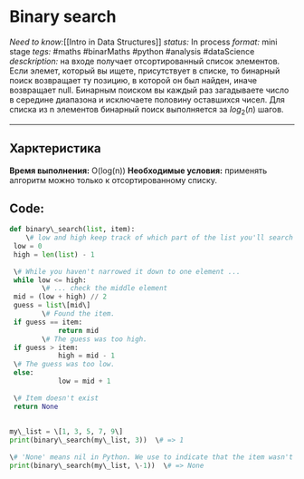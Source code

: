 # Binary search
*Need to know:*[[Intro in Data Structures]]
*status:* In process
*format:* mini stage
*tegs:* #maths #binarMaths #python #analysis #dataScience 
*desckription:* на входе получает отсортированный список элементов. Если элемет, который вы ищете, присутствует в списке, то бинарный поиск возвращает ту позицию, в которой он был найден, иначе возвращает null. Бинарным поиском вы каждый раз загадываете число в середине диапазона и исключаете половину оставшихся чисел. Для списка из n элементов бинарный поиск выполняется за $log_2(n)$ шагов.


---
## Харктеристика
**Время выполнения:** O(log(n))
**Необходимые условия:** применять алгоритм можно только к отсортированному списку.

## Code:
```python
def binary\_search(list, item):  
    \# low and high keep track of which part of the list you'll search in.  
 low = 0  
 high = len(list) - 1  
  
 \# While you haven't narrowed it down to one element ...  
 while low <= high:  
        \# ... check the middle element  
 mid = (low + high) // 2  
 guess = list\[mid\]  
        \# Found the item.  
 if guess == item:  
            return mid  
        \# The guess was too high.  
 if guess > item:  
            high = mid - 1  
 \# The guess was too low.  
 else:  
            low = mid + 1  
  
 \# Item doesn't exist  
 return None  
  
  
my\_list = \[1, 3, 5, 7, 9\]  
print(binary\_search(my\_list, 3))  \# => 1  
  
\# 'None' means nil in Python. We use to indicate that the item wasn't found.  
print(binary\_search(my\_list, \-1))  \# => None
```